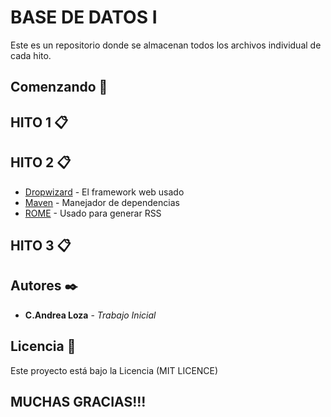 # BASE DE DATOS I

Este es un repositorio donde se almacenan todos los archivos individual de cada hito.

## Comenzando 🚀

## HITO 1 📋

## HITO 2 📋
* [Dropwizard](http://www.dropwizard.io/1.0.2/docs/) - El framework web usado
* [Maven](https://maven.apache.org/) - Manejador de dependencias
* [ROME](https://rometools.github.io/rome/) - Usado para generar RSS

## HITO 3 📋


## Autores ✒️


* **C.Andrea Loza** - *Trabajo Inicial*

## Licencia 📄

Este proyecto está bajo la Licencia (MIT LICENCE) 

## MUCHAS GRACIAS!!!


